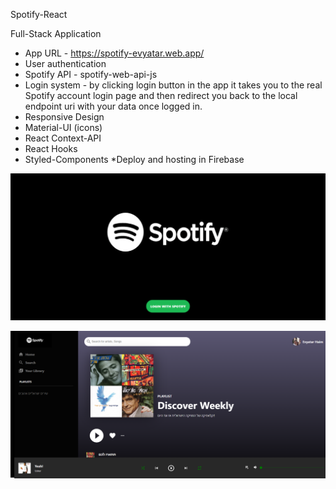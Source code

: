 Spotify-React 

Full-Stack Application

* App URL - https://spotify-evyatar.web.app/
* User authentication
* Spotify API - spotify-web-api-js
* Login system - by clicking login button in the app it takes you to the real Spotify account login page and then redirect you back to the local endpoint uri with your data once     logged in. 
* Responsive Design
* Material-UI (icons)
* React Context-API
* React Hooks
* Styled-Components
*Deploy and hosting in Firebase 

![alt text](https://github.com/EvyatarHaim1/Spotify-React/blob/main/src/assets/images/LoginScreenView.png)

![alt text](https://github.com/EvyatarHaim1/Spotify-React/blob/main/src/assets/images/HomeScreenView.png)

